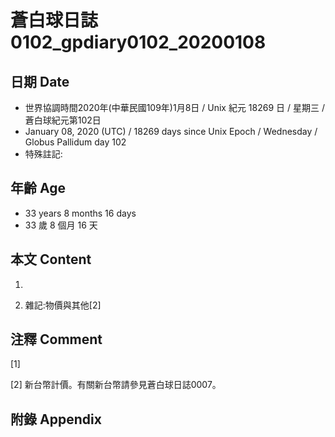 # 蒼白球日誌0102_gpdiary0102_20200108 #

## 日期 Date ##

* 世界協調時間2020年(中華民國109年)1月8日 / Unix 紀元 18269 日 / 星期三 / 蒼白球紀元第102日
* January 08, 2020 (UTC) / 18269 days since Unix Epoch / Wednesday / Globus Pallidum day 102
* 特殊註記:

## 年齡 Age ##

* 33 years 8 months 16 days
* 33 歲 8 個月 16 天

## 本文 Content ##

1. 

    
2. 雜記:物價與其他[2]

    

## 注釋 Comment ##

[1] 


[2] 新台幣計價。有關新台幣請參見蒼白球日誌0007。



## 附錄 Appendix ##

